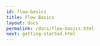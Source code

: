 ```yaml
---
id: flow-basics
title: Flow Basics
layout: docs
permalink: /docs/flow-basics.html
next: getting-started.html
---
```

